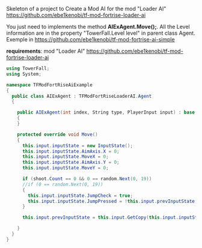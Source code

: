 Skeleton of a project to Create a Mod AI for the mod "Loader AI" https://github.com/ebe1kenobi/tf-mod-fortrise-loader-ai

You just need to implements the method **AIExAgent.Move();**. All the Level information are in the property "TowerFall.Level level" in parent class Agent. Exemple in https://github.com/ebe1kenobi/tf-mod-fortrise-ai-simple

**requirements**: mod "Loader AI" https://github.com/ebe1kenobi/tf-mod-fortrise-loader-ai

```C#
using TowerFall;
using System;

namespace TFModFortRiseAiExample
{
  public class AIExAgent : TFModFortRiseLoaderAI.Agent
  {

    public AIExAgent(int index, String type, PlayerInput input) : base(index, type, input)
    {
    }

    protected override void Move()
    {
      this.input.inputState = new InputState();
      this.input.inputState.AimAxis.X = 0;
      this.input.inputState.MoveX = 0;
      this.input.inputState.AimAxis.Y = 0;
      this.input.inputState.MoveY = 0;

      if (shoot.Count == 0 && 0 == random.Next(0, 19))
      //if (0 == random.Next(0, 19))
      {
        this.input.inputState.JumpCheck = true;
        this.input.inputState.JumpPressed = !this.input.prevInputState.JumpCheck;
      }

      this.input.prevInputState = this.input.GetCopy(this.input.inputState);

    }
  }
}

```
